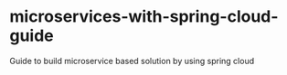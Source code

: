 # microservices-with-spring-cloud-guide
Guide to build microservice based solution by using spring cloud 

